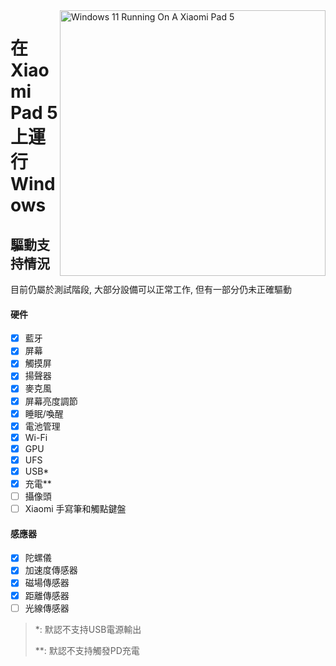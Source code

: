 <img align="right" src="https://raw.githubusercontent.com/erdilS/Port-Windows-11-Xiaomi-Pad-5/main/nabu.png" width="425" alt="Windows 11 Running On A Xiaomi Pad 5">

# 在 Xiaomi Pad 5 上運行 Windows

## 驅動支持情況
目前仍屬於測試階段, 大部分設備可以正常工作, 但有一部分仍未正確驅動

#### 硬件
- [X] 藍牙
- [X] 屏幕
- [X] 觸摸屏
- [X] 揚聲器
- [X] 麥克風
- [X] 屏幕亮度調節
- [X] 睡眠/喚醒
- [X] 電池管理
- [X] Wi-Fi
- [X] GPU
- [X] UFS
- [X] USB*
- [X] 充電**
- [ ] 攝像頭
- [ ] Xiaomi 手寫筆和觸點鍵盤

#### 感應器
- [X] 陀螺儀
- [X] 加速度傳感器
- [X] 磁場傳感器
- [X] 距離傳感器
- [ ] 光線傳感器

> *: 默認不支持USB電源輸出
> 
> **: 默認不支持觸發PD充電